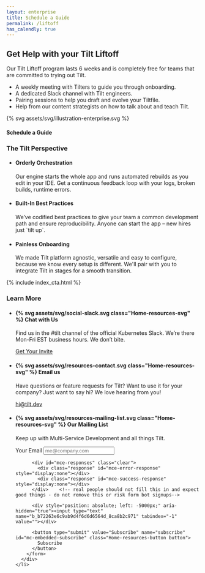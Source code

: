 ```yaml
---
layout: enterprise
title: Schedule a Guide
permalink: /liftoff
has_calendly: true
---
```


<h2 class="Enterprise-heroTitle">Get Help with your Tilt Liftoff</h2>
<section class="Enterprise-hero">
  <div class="Enterprise-hero-text">
    <p class="Enterprise-hero-text-subhead">
      Our Tilt Liftoff program lasts 6 weeks and is completely free for teams that are committed to trying out Tilt.
    </p>
    <div class="Enterprise-hero-text-detail">
      <ul>
        <li>A weekly meeting with Tilters to guide you through onboarding.</li>
        <li>A dedicated Slack channel with Tilt engineers.</li>
        <li>Pairing sessions to help you draft and evolve your Tiltfile.</li>
        <li>Help from our content strategists on how to talk about and teach Tilt.</li>
      </ul>
      {% svg assets/svg/illustration-enterprise.svg %}
    </div>
  </div>
  <div class="Enterprise-hero-cta">
    <h4 class="Enterprise-hero-cta-title">Schedule a Guide</h4>
    <div class="calendly-inline-widget" data-url="https://calendly.com/d/mf62-vthy/tilt-onboarding-call?hide_event_type_details=1"></div>
  </div>
</section>

<h3 class="Enterprise-sectionHeading">The Tilt Perspective</h3>
<ul class="Enterprise-featureList">
  <li>
    <h4 class="Enterprise-featureItem-title">Orderly Orchestration</h4>
    <p class="Enterprise-featureItem-text">Our engine starts the whole app and runs automated rebuilds as you edit in your IDE. Get a continuous feedback loop with your logs, broken builds, runtime errors. </p>
  </li>
  <li>
    <h4 class="Enterprise-featureItem-title">Built-In Best Practices</h4>
    <p class="Enterprise-featureItem-text">
      We’ve codified best practices to give your team a common development path and ensure reproducibility. Anyone can start the app – new hires just `tilt up`.
    </p>
  </li>
  <li>
    <h4 class="Enterprise-featureItem-title">Painless Onboarding</h4>
    <p class="Enterprise-featureItem-text">
      We made Tilt platform agnostic, versatile and easy to configure, because we know every setup is different. 
      We'll pair with you to integrate Tilt in stages for a smooth transition.
    </p>
  </li>
</ul>

{% include index_cta.html %}

<script async src="/assets/js/cta.js"></script>

<h3 class="Home-sectionHeading">Learn More</h3>
<section class="Home-resources">
  <ul class="Home-resources-list">
    <li class="Home-resources-listItem">
      <div class="Home-resources-listItem-text">
        <h4 class="Home-subsectionHeading Home-subsectionHeading--resources">
          {% svg assets/svg/social-slack.svg class="Home-resources-svg" %}
          Chat with Us
        </h4>
        <p>Find us in the #tilt channel of the official Kubernetes Slack. We’re there Mon-Fri EST business hours. We don’t bite.</p>
      </div>
      <a href="https://slack.k8s.io/" class="Home-resources-link">Get Your Invite</a>
    </li>
    <li class="Home-resources-listItem">
      <div class="Home-resources-listItem-text">
        <h4 class="Home-subsectionHeading Home-subsectionHeading--resources">
          {% svg assets/svg/resources-contact.svg class="Home-resources-svg" %}
          Email us
        </h4>
        <p>Have questions or feature requests for Tilt? Want to use it for your company? Just want to say hi? We love hearing from you!</p>
      </div>
      <a href="mailto:hi@tilt.dev" class="Home-resources-link">hi@tilt.dev</a>
    </li>
    <li class="Home-resources-listItem">
      <div class="Home-resources-listItem-text">
        <h4 class="Home-subsectionHeading Home-subsectionHeading--resources">
          {% svg assets/svg/resources-mailing-list.svg class="Home-resources-svg" %}
          Our Mailing List
        </h4>
        <p>Keep up with Multi-Service Development and all things Tilt.</p>
      </div>
      <div class="Home-resources-listItem-cta">
        <form action="https://dev.us10.list-manage.com/subscribe/post?u=b72263e6c9ab9d4f6d6d6564d&amp;id=8ca8b2c971" 
             method="post" 
             id="mc-embedded-subscribe-form" name="mc-embedded-subscribe-form" class="validate" 
             target="_blank"
             novalidate>
	      <label for="mce-EMAIL" class="Home-resources-label">Your Email</label>
	      <input type="email" value="" name="EMAIL" class="Home-resources-input required email" id="mce-EMAIL" 
                 placeholder="me@company.com">
                  
	      <div id="mce-responses" class="clear">
		    <div class="response" id="mce-error-response" style="display:none"></div>
		    <div class="response" id="mce-success-response" style="display:none"></div>
	      </div>    <!-- real people should not fill this in and expect good things - do not remove this or risk form bot signups-->
          
          <div style="position: absolute; left: -5000px;" aria-hidden="true"><input type="text" name="b_b72263e6c9ab9d4f6d6d6564d_8ca8b2c971" tabindex="-1" value=""></div>
          
          <button type="submit" value="Subscribe" name="subscribe" id="mc-embedded-subscribe" class="Home-resources-button button">
            Subscribe
          </button>
        </form>
      </div>
    </li>
  </ul>
</section>


